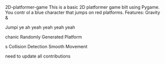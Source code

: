 


     


 2D-platformer-game
This is a basic 2D platformer game 
bilt using Pygame. You contr
ol a blue 
character that jumps on red platforms.
Features: Gravity &amp;

Jumpi
ye ah yeah yeah yeah yeah

chanic Randomly Generated Platform


s Collision Detection  Smooth Movement



need  to update all contributions 



 